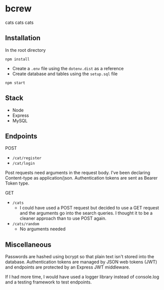 # bcrew
cats cats cats

## Installation

In the root directory
```
npm install
```

- Create a `.env` file using the `dotenv.dist` as a reference
- Create database and tables using the `setup.sql` file
```
npm start
```

## Stack
- Node
- Express
- MySQL

## Endpoints

POST
- `/cat/register`
- `/cat/login`

Post requests need arguments in the request body. I've been declaring Content-type as application/json. Authentication tokens are sent as Bearer Token type.

GET
- `/cats`
  - I could have used a POST request but decided to use a GET request and the arguments go into the search queries. I thought it to be a cleaner approach than to use POST again.
- `/cats/random`
  - No arguments needed

## Miscellaneous

Passwords are hashed using bcrypt so that plain text isn't stored into the database. Authentication tokens are managed by JSON web tokens (JWT) and endpoints are protected by an Express JWT middleware.

If I had more time, I would have used a logger library instead of console.log and a testing framework to test endpoints.
